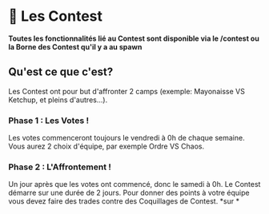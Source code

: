 # 🎏 Les Contest

**Toutes les fonctionnalités lié au Contest sont disponible via le /contest ou la Borne des Contest qu'il y a au spawn**

## Qu'est ce que c'est?
Les Contest ont pour but d'affronter 2 camps (exemple: Mayonaisse VS Ketchup, et pleins d'autres...).

### Phase 1 : Les Votes !
Les votes commenceront toujours le vendredi à 0h de chaque semaine. Vous aurez 2 choix d'équipe, par exemple Ordre VS Chaos.

### Phase 2 : L'Affrontement ! 
Un jour après que les votes ont commencé, donc le samedi à 0h. Le Contest démarre sur une durée de 2 jours.
Pour donner des points à votre équipe vous devez faire des trades contre des Coquillages de Contest. *sur *

